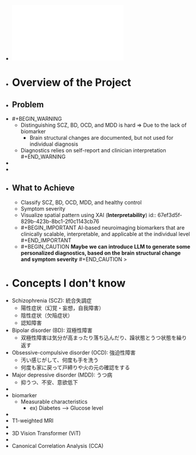- ![AI_Precision_Psychiatry_Proposal - Google Docs.pdf](../assets/AI_Precision_Psychiatry_Proposal_-_Google_Docs_1743731273144_0.pdf)
- # Overview of the Project
- ## Problem
- #+BEGIN_WARNING
  - Distinguishing SCZ, BD, OCD, and MDD is hard => Due to the lack of biomarker
  	- Brain structural changes are documented, but not used for individual diagnosis
  - Diagnostics relies on self-report and clinician interpretation
  #+END_WARNING
-
-
- ## What to Achieve
	- Classify SCZ, BD, OCD, MDD, and healthy control
	- Symptom severity
	- Visualize spatial pattern using XAI (**Interpretability**)
	  id:: 67ef3d5f-829b-423b-8bc1-2f0c1143cb76
	- #+BEGIN_IMPORTANT
	  AI-based neuroimaging biomarkers that are clinically scalable, interpretable, and applicable at the individual level
	  #+END_IMPORTANT
	- #+BEGIN_CAUTION
	  **Maybe we can introduce LLM to generate some personalized diagnostics, based on the brain structural change and symptom severity**
	  #+END_CAUTION >
- # Concepts I don't know
- Schizophrenia (SCZ): 統合失調症
	- 陽性症状（幻覚・妄想，自我障害）
	- 陰性症状（欠陥症状）
	- 認知障害
- Bipolar disorder (BD): 双極性障害
	- 双極性障害は気分が高まったり落ち込んだり、躁状態とうつ状態を繰り返す
- Obsessive-compulsive disorder (OCD): 強迫性障害
	- 汚い感じがして、何度も手を洗う
	- 何度も家に戻って戸締りや火の元の確認をする
- Major depressive disorder (MDD): うつ病
	- 抑うつ、不安、意欲低下
-
- biomarker
	- Measurable characteristics
		- ex) Diabetes --> Glucose level
-
- T1-weighted MRI
-
- 3D Vision Transformer (ViT)
-
- Canonical Correlation Analysis (CCA)